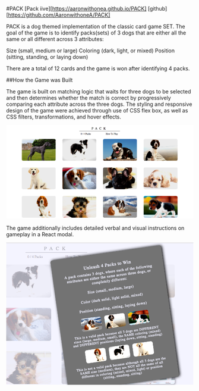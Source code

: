 #PACK
[Pack iive][https://aaronwithonea.github.io/PACK]
[github][https://github.com/AaronwithoneA/PACK]

PACK  is a dog themed implementation of the classic card game SET.  The goal of the game is to identify packs(sets) of 3 dogs that are either all the same or all different across 3 attributes:

Size (small, medium or large)
Coloring (dark, light, or mixed)
Position (sitting, standing, or laying down)

There are a total of 12 cards and the game is won after identifying 4 packs.  

##How the Game was Built

The game is built on matching logic that waits for three dogs to be selected and then determines whether the match
is correct by progressively comparing each attribute across the three dogs.  The styling and responsive design of the game were achieved through use of CSS flex box, as well as CSS filters, transformations, and hover effects.  

![images](images/game_photo.png)

The game additionally includes detailed verbal and visual instructions on gameplay
in a React modal.  

![images](images/modal.png)
